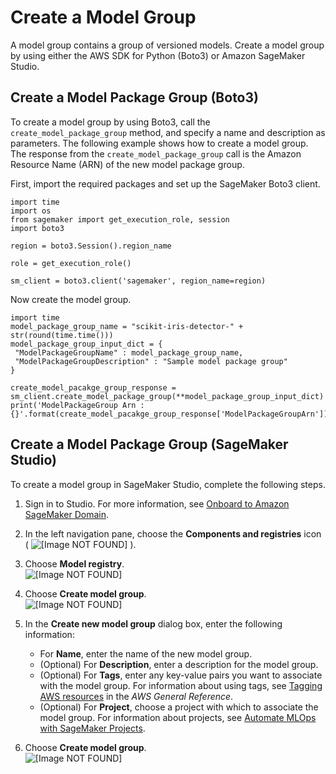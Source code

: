 # Create a Model Group<a name="model-registry-model-group"></a>

A model group contains a group of versioned models\. Create a model group by using either the AWS SDK for Python \(Boto3\) or Amazon SageMaker Studio\.

## Create a Model Package Group \(Boto3\)<a name="model-registry-package-group-api"></a>

To create a model group by using Boto3, call the `create_model_package_group` method, and specify a name and description as parameters\. The following example shows how to create a model group\. The response from the `create_model_package_group` call is the Amazon Resource Name \(ARN\) of the new model package group\.

First, import the required packages and set up the SageMaker Boto3 client\.

```
import time
import os
from sagemaker import get_execution_role, session
import boto3

region = boto3.Session().region_name

role = get_execution_role()

sm_client = boto3.client('sagemaker', region_name=region)
```

Now create the model group\.

```
import time
model_package_group_name = "scikit-iris-detector-" + str(round(time.time()))
model_package_group_input_dict = {
 "ModelPackageGroupName" : model_package_group_name,
 "ModelPackageGroupDescription" : "Sample model package group"
}

create_model_pacakge_group_response = sm_client.create_model_package_group(**model_package_group_input_dict)
print('ModelPackageGroup Arn : {}'.format(create_model_pacakge_group_response['ModelPackageGroupArn']))
```

## Create a Model Package Group \(SageMaker Studio\)<a name="model-registry-package-group-studio"></a>

To create a model group in SageMaker Studio, complete the following steps\.

1. Sign in to Studio\. For more information, see [Onboard to Amazon SageMaker Domain](gs-studio-onboard.md)\.

1. In the left navigation pane, choose the **Components and registries** icon \( ![\[Image NOT FOUND\]](http://docs.aws.amazon.com/sagemaker/latest/dg/images/icons/Components_registries.png) \)\.

1. Choose **Model registry**\.  
![\[Image NOT FOUND\]](http://docs.aws.amazon.com/sagemaker/latest/dg/images/model_registry/model-registry.png)

1. Choose **Create model group**\.  
![\[Image NOT FOUND\]](http://docs.aws.amazon.com/sagemaker/latest/dg/images/model_registry/create-model-group.png)

1. In the **Create new model group** dialog box, enter the following information:
   + For **Name**, enter the name of the new model group\.
   + \(Optional\) For **Description**, enter a description for the model group\.
   + \(Optional\) For **Tags**, enter any key\-value pairs you want to associate with the model group\. For information about using tags, see [Tagging AWS resources](https://docs.aws.amazon.com/general/latest/gr/aws_tagging.html) in the *AWS General Reference*\.
   + \(Optional\) For **Project**, choose a project with which to associate the model group\. For information about projects, see [Automate MLOps with SageMaker Projects](sagemaker-projects.md)\.

1. Choose **Create model group**\.  
![\[Image NOT FOUND\]](http://docs.aws.amazon.com/sagemaker/latest/dg/images/model_registry/model-group-details.png)